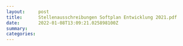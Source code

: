 ```yaml
---
layout:     post
title:      Stellenausschreibungen Softplan Entwicklung 2021.pdf
date:       2022-01-08T13:09:21.025898100Z
summary:    
categories: 
---
```


<object data="{{ site.url }}/pdfs/Stellenausschreibungen Softplan Entwicklung 2021.pdf" width="650" height="800" type='application/pdf'></object>
